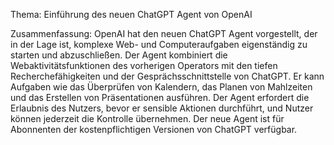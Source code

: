 Thema: Einführung des neuen ChatGPT Agent von OpenAI

Zusammenfassung: OpenAI hat den neuen ChatGPT Agent vorgestellt, der in der Lage ist, komplexe Web- und Computeraufgaben eigenständig zu starten und abzuschließen. Der Agent kombiniert die Webaktivitätsfunktionen des vorherigen Operators mit den tiefen Recherchefähigkeiten und der Gesprächsschnittstelle von ChatGPT. Er kann Aufgaben wie das Überprüfen von Kalendern, das Planen von Mahlzeiten und das Erstellen von Präsentationen ausführen. Der Agent erfordert die Erlaubnis des Nutzers, bevor er sensible Aktionen durchführt, und Nutzer können jederzeit die Kontrolle übernehmen. Der neue Agent ist für Abonnenten der kostenpflichtigen Versionen von ChatGPT verfügbar.